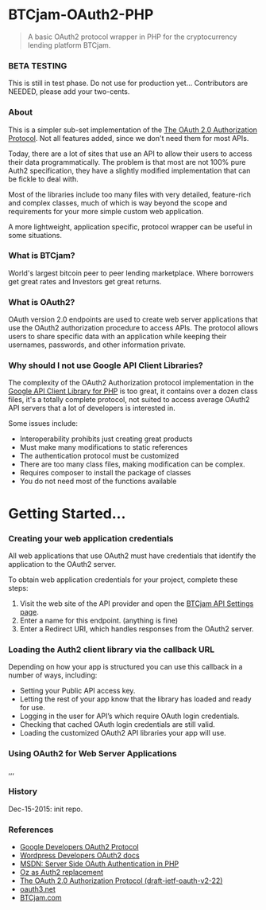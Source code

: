 # BTCjam-OAuth2-PHP
> A basic OAuth2 protocol wrapper in PHP for the cryptocurrency lending platform BTCjam.

### BETA TESTING
This is still in test phase.  Do not use for production yet...
Contributors are NEEDED, please add your two-cents.

### About
This is a simpler sub-set implementation of the [The OAuth 2.0 Authorization Protocol](http://tools.ietf.org/id/draft-ietf-oauth-v2-22.html).  Not all features added, since we don't need them for most APIs.

Today, there are a lot of sites that use an API to allow their users to access their data programmatically. The problem is that most are not 100% pure Auth2 specification, they have a slightly modified implementation that can be fickle to deal with.  

Most of the libraries include too many files with very detailed, feature-rich and complex classes, much of which is way beyond the scope and requirements for your more simple custom web application.  

A more lightweight, application specific, protocol wrapper can be useful in some situations.  

### What is BTCjam?

World's largest bitcoin peer to peer lending marketplace. Where borrowers get great rates and Investors get great returns.

### What is OAuth2?
OAuth version 2.0 endpoints are used to create web server applications that use the OAuth2 authorization procedure to access APIs. The protocol allows users to share specific data with an application while keeping their usernames, passwords, and other information private. 

### Why should I not use Google API Client Libraries?
The complexity of the OAuth2 Authorization protocol implementation in the [Google API Client Library for PHP](https://github.com/google/google-api-php-client) is too great, it contains over a dozen class files, it's a totally complete protocol, not suited to access average OAuth2 API servers that a lot of developers is interested in.

Some issues include:
+ Interoperability prohibits just creating great products
+ Must make many modifications to static references
+ The authentication protocol must be customized 
+ There are too many class files, making modification can be complex.
+ Requires composer to install the package of classes
+ You do not need most of the functions available

# Getting Started...

### Creating your web application credentials
All web applications that use OAuth2 must have credentials that identify the application to the OAuth2 server. 

To obtain web application credentials for your project, complete these steps:

   1. Visit the web site of the API provider and open the [BTCjam API Settings page](https://btcjam.com/oauth/applications).
   2. Enter a name for this endpoint. (anything is fine)
   3. Enter a Redirect URI, which handles responses from the OAuth2 server.
 
### Loading the Auth2 client library via the callback URL
Depending on how your app is structured you can use this callback in a number of ways, including:
+ Setting your Public API access key.
+ Letting the rest of your app know that the library has loaded and ready for use.
+ Logging in the user for API’s which require OAuth login credentials.
+ Checking that cached OAuth login credentials are still valid.
+ Loading the customized OAuth2 API libraries your app will use.


### Using OAuth2 for Web Server Applications
,,,



### History
Dec-15-2015: init repo. 


### References


+ [Google Developers OAuth2 Protocol](https://developers.google.com/identity/protocols/OAuth2)
+ [Wordpress Developers OAuth2 docs](https://developer.wordpress.com/docs/oauth2/)
+ [MSDN: Server Side OAuth Authentication in PHP](https://msdn.microsoft.com/en-us/library/dn632721.aspx)
+ [Oz as Auth2 replacement](http://hueniverse.com/2015/09/19/auth-to-see-the-wizard-or-i-wrote-an-oauth-replacement/)
+ [The OAuth 2.0 Authorization Protocol (draft-ietf-oauth-v2-22)](http://tools.ietf.org/id/draft-ietf-oauth-v2-22.html)
+ [oauth3.net](http://oauth.net)
+ [BTCjam.com](http://btcjam.com)
